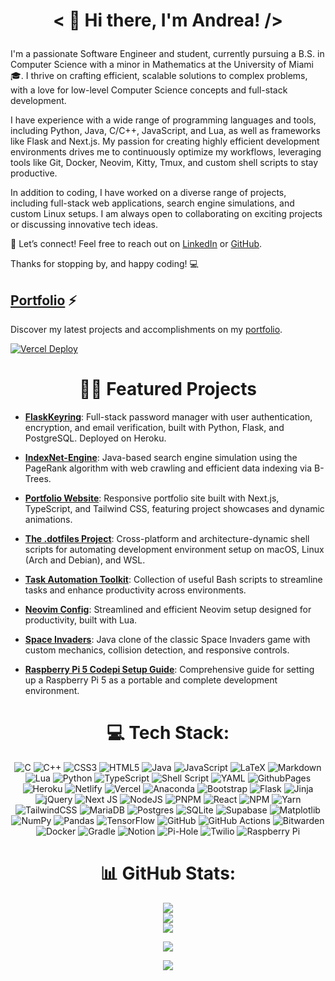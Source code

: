 # <p align="center">< 👋 Hi there, I'm Andrea! /></p>

I'm a passionate Software Engineer and student, currently pursuing a B.S. in Computer Science with a minor in Mathematics at the University of Miami 🎓. I thrive on crafting efficient, scalable solutions to complex problems, with a love for low-level Computer Science concepts and full-stack development.

I have experience with a wide range of programming languages and tools, including Python, Java, C/C++, JavaScript, and Lua, as well as frameworks like Flask and Next.js. My passion for creating highly efficient development environments drives me to continuously optimize my workflows, leveraging tools like Git, Docker, Neovim, Kitty, Tmux, and custom shell scripts to stay productive.

In addition to coding, I have worked on a diverse range of projects, including full-stack web applications, search engine simulations, and custom Linux setups. I am always open to collaborating on exciting projects or discussing innovative tech ideas.

🤝 Let’s connect! Feel free to reach out on [LinkedIn](https://linkedin.com/in/andrea-venti) or [GitHub](https://github.com/av1155).

Thanks for stopping by, and happy coding! 💻

## [Portfolio](https://andreaventi.com) ⚡️

Discover my latest projects and accomplishments on my [portfolio](https://andreaventi.com).

[![Vercel Deploy](https://deploy-badge.vercel.app/vercel/codefolio-omega?style=for-the-badge)](https://andreaventi.com)

<div align="center">

# 👨‍💻 Featured Projects

</div>

- [**FlaskKeyring**](https://github.com/av1155/FlaskKeyring): Full-stack password manager with user authentication, encryption, and email verification, built with Python, Flask, and PostgreSQL. Deployed on Heroku.

- [**IndexNet-Engine**](https://github.com/av1155/IndexNet-Engine/blob/main/README.md): Java-based search engine simulation using the PageRank algorithm with web crawling and efficient data indexing via B-Trees.

- [**Portfolio Website**](https://www.andreaventi.com): Responsive portfolio site built with Next.js, TypeScript, and Tailwind CSS, featuring project showcases and dynamic animations.

- [**The .dotfiles Project**](https://github.com/av1155/.dotfiles): Cross-platform and architecture-dynamic shell scripts for automating development environment setup on macOS, Linux (Arch and Debian), and WSL.

- [**Task Automation Toolkit**](https://github.com/av1155/scripts): Collection of useful Bash scripts to streamline tasks and enhance productivity across environments.

- [**Neovim Config**](https://github.com/av1155/Neovim-Config): Streamlined and efficient Neovim setup designed for productivity, built with Lua.

- [**Space Invaders**](https://github.com/av1155/SpaceInvaders): Java clone of the classic Space Invaders game with custom mechanics, collision detection, and responsive controls.

- [**Raspberry Pi 5 Codepi Setup Guide**](https://github.com/av1155/RaspberryPi5-FullSetup): Comprehensive guide for setting up a Raspberry Pi 5 as a portable and complete development environment.

<div align="center">

# 💻 Tech Stack:

![C](https://img.shields.io/badge/c-%2300599C.svg?style=for-the-badge&logo=c&logoColor=white) ![C++](https://img.shields.io/badge/c++-%2300599C.svg?style=for-the-badge&logo=c%2B%2B&logoColor=white) ![CSS3](https://img.shields.io/badge/css3-%231572B6.svg?style=for-the-badge&logo=css3&logoColor=white) ![HTML5](https://img.shields.io/badge/html5-%23E34F26.svg?style=for-the-badge&logo=html5&logoColor=white) ![Java](https://img.shields.io/badge/java-%23ED8B00.svg?style=for-the-badge&logo=openjdk&logoColor=white) ![JavaScript](https://img.shields.io/badge/javascript-%23323330.svg?style=for-the-badge&logo=javascript&logoColor=%23F7DF1E) ![LaTeX](https://img.shields.io/badge/latex-%23008080.svg?style=for-the-badge&logo=latex&logoColor=white) ![Markdown](https://img.shields.io/badge/markdown-%23000000.svg?style=for-the-badge&logo=markdown&logoColor=white) ![Lua](https://img.shields.io/badge/lua-%232C2D72.svg?style=for-the-badge&logo=lua&logoColor=white) ![Python](https://img.shields.io/badge/python-3670A0?style=for-the-badge&logo=python&logoColor=ffdd54) ![TypeScript](https://img.shields.io/badge/typescript-%23007ACC.svg?style=for-the-badge&logo=typescript&logoColor=white) ![Shell Script](https://img.shields.io/badge/shell_script-%23121011.svg?style=for-the-badge&logo=gnu-bash&logoColor=white) ![YAML](https://img.shields.io/badge/yaml-%23ffffff.svg?style=for-the-badge&logo=yaml&logoColor=151515) ![GithubPages](https://img.shields.io/badge/github%20pages-121013?style=for-the-badge&logo=github&logoColor=white) ![Heroku](https://img.shields.io/badge/heroku-%23430098.svg?style=for-the-badge&logo=heroku&logoColor=white) ![Netlify](https://img.shields.io/badge/netlify-%23000000.svg?style=for-the-badge&logo=netlify&logoColor=#00C7B7) ![Vercel](https://img.shields.io/badge/vercel-%23000000.svg?style=for-the-badge&logo=vercel&logoColor=white) ![Anaconda](https://img.shields.io/badge/Anaconda-%2344A833.svg?style=for-the-badge&logo=anaconda&logoColor=white) ![Bootstrap](https://img.shields.io/badge/bootstrap-%238511FA.svg?style=for-the-badge&logo=bootstrap&logoColor=white) ![Flask](https://img.shields.io/badge/flask-%23000.svg?style=for-the-badge&logo=flask&logoColor=white) ![Jinja](https://img.shields.io/badge/jinja-white.svg?style=for-the-badge&logo=jinja&logoColor=black) ![jQuery](https://img.shields.io/badge/jquery-%230769AD.svg?style=for-the-badge&logo=jquery&logoColor=white) ![Next JS](https://img.shields.io/badge/Next-black?style=for-the-badge&logo=next.js&logoColor=white) ![NodeJS](https://img.shields.io/badge/node.js-6DA55F?style=for-the-badge&logo=node.js&logoColor=white) ![PNPM](https://img.shields.io/badge/pnpm-%234a4a4a.svg?style=for-the-badge&logo=pnpm&logoColor=f69220) ![React](https://img.shields.io/badge/react-%2320232a.svg?style=for-the-badge&logo=react&logoColor=%2361DAFB) ![NPM](https://img.shields.io/badge/NPM-%23CB3837.svg?style=for-the-badge&logo=npm&logoColor=white) ![Yarn](https://img.shields.io/badge/yarn-%232C8EBB.svg?style=for-the-badge&logo=yarn&logoColor=white) ![TailwindCSS](https://img.shields.io/badge/tailwindcss-%2338B2AC.svg?style=for-the-badge&logo=tailwind-css&logoColor=white) ![MariaDB](https://img.shields.io/badge/MariaDB-003545?style=for-the-badge&logo=mariadb&logoColor=white) ![Postgres](https://img.shields.io/badge/postgres-%23316192.svg?style=for-the-badge&logo=postgresql&logoColor=white) ![SQLite](https://img.shields.io/badge/sqlite-%2307405e.svg?style=for-the-badge&logo=sqlite&logoColor=white) ![Supabase](https://img.shields.io/badge/Supabase-3ECF8E?style=for-the-badge&logo=supabase&logoColor=white) ![Matplotlib](https://img.shields.io/badge/Matplotlib-%23ffffff.svg?style=for-the-badge&logo=Matplotlib&logoColor=black) ![NumPy](https://img.shields.io/badge/numpy-%23013243.svg?style=for-the-badge&logo=numpy&logoColor=white) ![Pandas](https://img.shields.io/badge/pandas-%23150458.svg?style=for-the-badge&logo=pandas&logoColor=white) ![TensorFlow](https://img.shields.io/badge/TensorFlow-%23FF6F00.svg?style=for-the-badge&logo=TensorFlow&logoColor=white) ![GitHub](https://img.shields.io/badge/github-%23121011.svg?style=for-the-badge&logo=github&logoColor=white) ![GitHub Actions](https://img.shields.io/badge/github%20actions-%232671E5.svg?style=for-the-badge&logo=githubactions&logoColor=white) ![Bitwarden](https://img.shields.io/badge/bitwarden-%23175DDC.svg?style=for-the-badge&logo=bitwarden&logoColor=white) ![Docker](https://img.shields.io/badge/docker-%230db7ed.svg?style=for-the-badge&logo=docker&logoColor=white) ![Gradle](https://img.shields.io/badge/Gradle-02303A.svg?style=for-the-badge&logo=Gradle&logoColor=white) ![Notion](https://img.shields.io/badge/Notion-%23000000.svg?style=for-the-badge&logo=notion&logoColor=white) ![Pi-Hole](https://img.shields.io/badge/pihole-%2396060C.svg?style=for-the-badge&logo=pi-hole&logoColor=white) ![Twilio](https://img.shields.io/badge/Twilio-F22F46?style=for-the-badge&logo=Twilio&logoColor=white) ![Raspberry Pi](https://img.shields.io/badge/-RaspberryPi-C51A4A?style=for-the-badge&logo=Raspberry-Pi)

# 📊 GitHub Stats:
![](https://github-readme-stats.vercel.app/api?username=av1155&theme=dark&hide_border=true&include_all_commits=true&count_private=true)<br/>
![](https://github-readme-streak-stats.herokuapp.com/?user=av1155&theme=dark&hide_border=true)<br/>
![](https://github-readme-stats.vercel.app/api/top-langs/?username=av1155&theme=dark&hide_border=true&include_all_commits=true&count_private=true&layout=compact)

[![](https://visitcount.itsvg.in/api?id=av1155&icon=0&color=0)](https://visitcount.itsvg.in)

![](https://quotes-github-readme.vercel.app/api?type=horizontal&theme=tokyonight)

</div>
